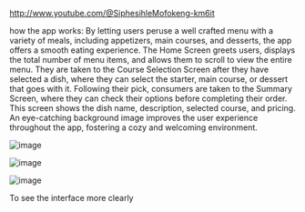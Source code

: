 http://www.youtube.com/@SiphesihleMofokeng-km6it  

how the app works:
By letting users peruse a well crafted menu with a variety of meals, including appetizers, main courses, and desserts, the app offers a smooth eating experience. The Home Screen greets users, displays the total number of menu items, and allows them to scroll to view the entire menu. They are taken to the Course Selection Screen after they have selected a dish, where they can select the starter, main course, or dessert that goes with it. Following their pick, consumers are taken to the Summary Screen, where they can check their options before completing their order. This screen shows the dish name, description, selected course, and pricing. An eye-catching background image improves the user experience throughout the app, fostering a cozy and welcoming environment. 




![image](https://github.com/user-attachments/assets/d94e42e3-b61f-44be-aba2-f86924eee1e6)


![image](https://github.com/user-attachments/assets/3a57aa51-0962-4565-8344-a0eec1e86174)


![image](https://github.com/user-attachments/assets/de6aa17c-b05d-4d2d-a279-b0cf7dd7c8b1)


To see the interface more clearly
